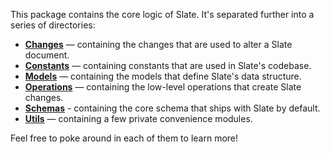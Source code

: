 
This package contains the core logic of Slate. It's separated further into a series of directories:

- [**Changes**](./src/changes) — containing the changes that are used to alter a Slate document.
- [**Constants**](./src/constants) — containing constants that are used in Slate's codebase.
- [**Models**](./src/models) — containing the models that define Slate's data structure.
- [**Operations**](./src/operations) — containing the low-level operations that create Slate changes.
- [**Schemas**](./src/schemas) - containing the core schema that ships with Slate by default.
- [**Utils**](./src/utils) — containing a few private convenience modules.

Feel free to poke around in each of them to learn more!

